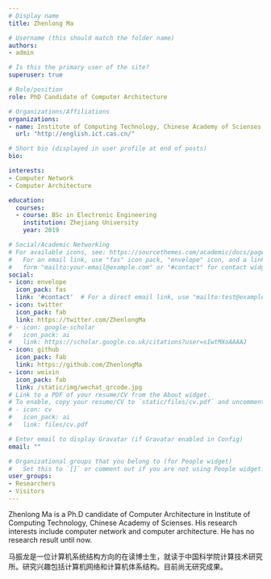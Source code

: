```yaml
---
# Display name
title: Zhenlong Ma

# Username (this should match the folder name)
authors:
- admin

# Is this the primary user of the site?
superuser: true

# Role/position
role: PhD Candidate of Computer Architecture

# Organizations/Affiliations
organizations:
- name: Institute of Computing Technology, Chinese Academy of Scienses
  url: "http://english.ict.cas.cn/"

# Short bio (displayed in user profile at end of posts)
bio: 

interests:
- Computer Network
- Computer Architecture

education:
  courses:
  - course: BSc in Electronic Engineering
    institution: Zhejiang University
    year: 2019

# Social/Academic Networking
# For available icons, see: https://sourcethemes.com/academic/docs/page-builder/#icons
#   For an email link, use "fas" icon pack, "envelope" icon, and a link in the
#   form "mailto:your-email@example.com" or "#contact" for contact widget.
social:
- icon: envelope
  icon_pack: fas
  link: '#contact'  # For a direct email link, use "mailto:test@example.org".
- icon: twitter
  icon_pack: fab
  link: https://twitter.com/ZhenlongMa
# - icon: google-scholar
#   icon_pack: ai
#   link: https://scholar.google.co.uk/citations?user=sIwtMXoAAAAJ
- icon: github
  icon_pack: fab
  link: https://github.com/ZhenlongMa
- icon: weixin
  icon_pack: fab
  link: /static/img/wechat_qrcode.jpg
# Link to a PDF of your resume/CV from the About widget.
# To enable, copy your resume/CV to `static/files/cv.pdf` and uncomment the lines below.
# - icon: cv
#   icon_pack: ai
#   link: files/cv.pdf

# Enter email to display Gravatar (if Gravatar enabled in Config)
email: ""

# Organizational groups that you belong to (for People widget)
#   Set this to `[]` or comment out if you are not using People widget.
user_groups:
- Researchers
- Visitors
---
```


Zhenlong Ma is a Ph.D candidate of Computer Architecture in Institute of Computing Technology, Chinese Academy of Scienses. His research interests include computer network and computer architecture. He has no research result until now.

马振龙是一位计算机系统结构方向的在读博士生，就读于中国科学院计算技术研究所。研究兴趣包括计算机网络和计算机体系结构。目前尚无研究成果。
